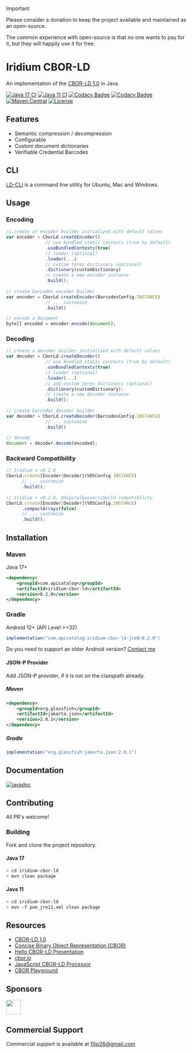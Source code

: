 > [!IMPORTANT]
> Please consider a donation to keep the project available and maintained as an open-source.
> 
> The common experience with open-source is that no one wants to pay for it, but they will happily use it for free.

# Iridium CBOR-LD
An implementation of the [CBOR-LD 1.0](https://json-ld.github.io/cbor-ld-spec/) in Java.

[![Java 17 CI](https://github.com/filip26/iridium-cbor-ld/actions/workflows/java17-build.yml/badge.svg)](https://github.com/filip26/iridium-cbor-ld/actions/workflows/java17-build.yml)
[![Java 11 CI](https://github.com/filip26/iridium-cbor-ld/actions/workflows/java11-build.yml/badge.svg)](https://github.com/filip26/iridium-cbor-ld/actions/workflows/java11-build.yml)
[![Codacy Badge](https://app.codacy.com/project/badge/Grade/07fd47ee8fa64d68a47cc83365fa07d6)](https://app.codacy.com/gh/filip26/iridium-cbor-ld/dashboard?utm_source=gh&utm_medium=referral&utm_content=&utm_campaign=Badge_grade)
[![Codacy Badge](https://app.codacy.com/project/badge/Coverage/07fd47ee8fa64d68a47cc83365fa07d6)](https://app.codacy.com/gh/filip26/iridium-cbor-ld/dashboard?utm_source=gh&utm_medium=referral&utm_content=&utm_campaign=Badge_coverage)
[![Maven Central](https://img.shields.io/maven-central/v/com.apicatalog/iridium-cbor-ld.svg?label=Maven%20Central)](https://search.maven.org/search?q=g:com.apicatalog%20AND%20a:iridium-cbor-ld)
[![License](https://img.shields.io/badge/License-Apache%202.0-blue.svg)](https://opensource.org/licenses/Apache-2.0)

## Features

* Semantic compression / decompression
* Configurable
* Custom document dictionaries 
* Verifiable Credential Barcodes

## CLI
[LD-CLI](https://github.com/filip26/ld-cli) is a command line utility for Ubuntu, Mac and Windows.

## Usage

### Encoding

```javascript
// create an encoder builder initialized with default values
var encoder = CborLd.createEncoder()
               // use bundled static contexts (true by default)
               .useBundledContexts(true)
               // loader (optional)
               .loader(...)
               // custom terms dictionary (optional)
               .dictionary(customDictionary)
               // create a new encoder instance
               .build(); 
                   
// create barcodes encoder builder 
var encoder = CborLd.createEncoder(BarcodesConfig.INSTANCE)
               // ... customize
               .build()

// encode a document
byte[] encoded = encoder.encode(document);
```

### Decoding

```javascript
// create a decoder builder initialized with default values
var decoder = CborLd.createDecoder()
               // use bundled static contexts (true by default)
               .useBundledContexts(true)
               // loader (optional)
               .loader(...)
               // add custom terms dictionary (optional)
               .dictionary(customDictionary);
               // create a new decoder instance
               .build(); 
                   
// create barcodes decoder builder
var decoder = CborLd.createDecoder(BarcodesConfig.INSTANCE)
               // ... customize
               .build()
  
// decode
document = decoder.decode(encoded);
```

### Backward Compatibility

```javascript
// Iridium < v0.2.0
CborLd.create[Encoder|Decoder](V05Config.INSTANCE)
      // ... customize      
      .build();
      
// Iridium < v0.2.0, @digitalbazaar/cborld compatibility
CborLd.create[Encoder|Decoder](V05Config.INSTANCE)
      .compactArrays(false)
      // ... customize      
      .build();
```


## Installation

### Maven

Java 17+

```xml
<dependency>
    <groupId>com.apicatalog</groupId>
    <artifactId>iridium-cbor-ld</artifactId>
    <version>0.2.0</version>
</dependency>

```

### Gradle
Android 12+ (API Level >=32)

```gradle
implementation("com.apicatalog:iridium-cbor-ld-jre8:0.2.0")
```

Do you need to support an older Android version? [Contact me](mailto:filip26@gmail.com)

#### JSON-P Provider

Add JSON-P provider, if it is not on the classpath already.

##### Maven

```xml
<dependency>
    <groupId>org.glassfish</groupId>
    <artifactId>jakarta.json</artifactId>
    <version>2.0.1</version>
</dependency>
```

##### Gradle

```gradle
implementation("org.glassfish:jakarta.json:2.0.1")
```

## Documentation

[![javadoc](https://javadoc.io/badge2/com.apicatalog/iridium-cbor-ld/javadoc.svg)](https://javadoc.io/doc/com.apicatalog/iridium-cbor-ld)

## Contributing

All PR's welcome!


### Building

Fork and clone the project repository.

#### Java 17
```bash
> cd iridium-cbor-ld
> mvn clean package
```

#### Java 11
```bash
> cd iridium-cbor-ld
> mvn -f pom_jre11.xml clean package
```

## Resources

* [CBOR-LD 1.0](https://json-ld.github.io/cbor-ld-spec/)
* [Concise Binary Object Representation (CBOR)](https://datatracker.ietf.org/doc/html/rfc8949)
* [Hello CBOR-LD Presentation](https://docs.google.com/presentation/d/1ksh-gUdjJJwDpdleasvs9aRXEmeRvqhkVWqeitx5ZAE/edit?usp=sharing)
* [cbor.io](https://cbor.io/)
* [JavaScript CBOR-LD Processor](https://github.com/digitalbazaar/cborld)
* [CBOR Playground](https://cbor.me/)

## Sponsors

<a href="https://github.com/digitalbazaar">
  <img src="https://avatars.githubusercontent.com/u/167436?s=200&v=4" width="40" />
</a> 

## Commercial Support

Commercial support is available at filip26@gmail.com

